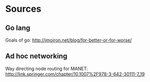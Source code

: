 # Sources

## Go lang

Goals of go: http://jmoiron.net/blog/for-better-or-for-worse/ 

## Ad hoc networking

Way directing node routing for MANET: http://link.springer.com/chapter/10.1007%2F978-3-642-30111-7_19
